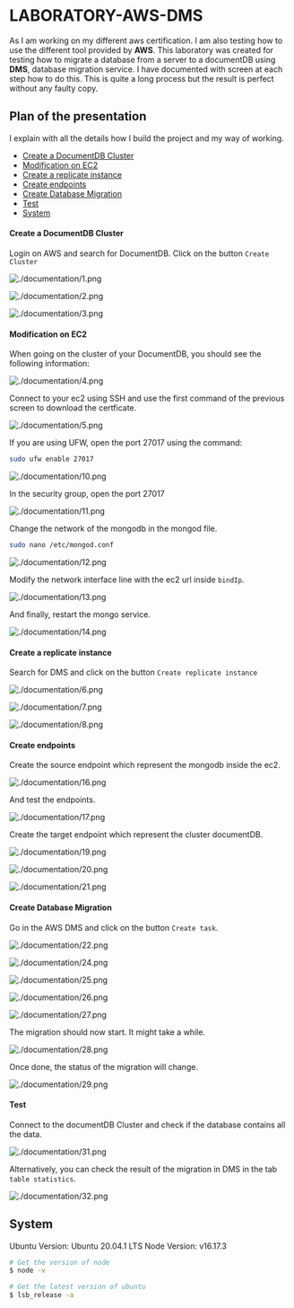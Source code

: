 # LABORATORY-AWS-DMS

As I am working on my different aws certification. I am also testing how to use the different tool provided by **AWS**. This laboratory was created for testing how to migrate a database from a server to a documentDB using **DMS**, database migration service. I have documented with screen at each step how to do this. This is quite a long process but the result is perfect without any faulty copy.

## Plan of the presentation

I explain with all the details how I build the project and my way of working.

- [Create a DocumentDB Cluster](#create-a-documentDB-cluster)
- [Modification on EC2](#modification-on-ec2)
- [Create a replicate instance](#create-a-replicate-instance)
- [Create endpoints](#create-endpoints)
- [Create Database Migration](#create-database-migration)
- [Test](#test)
- [System](#System)

#### Create a DocumentDB Cluster

Login on AWS and search for DocumentDB. Click on the button `Create Cluster`

![./documentation/1.png](./documentation/1.png)

![./documentation/2.png](./documentation/2.png)

![./documentation/3.png](./documentation/3.png)

#### Modification on EC2

When going on the cluster of your DocumentDB, you should see the following information:

![./documentation/4.png](./documentation/4.png)

Connect to your ec2 using SSH and use the first command of the previous screen to download the certficate.

![./documentation/5.png](./documentation/5.png)

If you are using UFW, open the port 27017 using the command:

```bash
sudo ufw enable 27017
```

![./documentation/10.png](./documentation/10.png)

In the security group, open the port 27017

![./documentation/11.png](./documentation/11.png)

Change the network of the mongodb in the mongod file.

```bash
sudo nano /etc/mongod.conf
```

![./documentation/12.png](./documentation/12.png)

Modify the network interface line with the ec2 url inside `bindIp`.

![./documentation/13.png](./documentation/13.png)

And finally, restart the mongo service.

![./documentation/14.png](./documentation/14.png)

#### Create a replicate instance

Search for DMS and click on the button `Create replicate instance`

![./documentation/6.png](./documentation/6.png)

![./documentation/7.png](./documentation/7.png)

![./documentation/8.png](./documentation/8.png)

#### Create endpoints

Create the source endpoint which represent the mongodb inside the ec2.

![./documentation/16.png](./documentation/16.png)

And test the endpoints.

![./documentation/17.png](./documentation/17.png)

Create the target endpoint which represent the cluster documentDB.

![./documentation/19.png](./documentation/19.png)

![./documentation/20.png](./documentation/20.png)

![./documentation/21.png](./documentation/21.png)

#### Create Database Migration

Go in the AWS DMS and click on the button `Create task`.

![./documentation/22.png](./documentation/22.png)

![./documentation/24.png](./documentation/24.png)

![./documentation/25.png](./documentation/25.png)

![./documentation/26.png](./documentation/26.png)

![./documentation/27.png](./documentation/27.png)

The migration should now start. It might take a while.

![./documentation/28.png](./documentation/28.png)

Once done, the status of the migration will change.

![./documentation/29.png](./documentation/29.png)

#### Test

Connect to the documentDB Cluster and check if the database contains all the data.

![./documentation/31.png](./documentation/31.png)

Alternatively, you can check the result of the migration in DMS in the tab `table statistics`.

![./documentation/32.png](./documentation/32.png)

## System

Ubuntu Version: Ubuntu 20.04.1 LTS
Node Version: v16.17.3

```bash
# Get the version of node
$ node -v

# Get the latest version of ubuntu
$ lsb_release -a
```